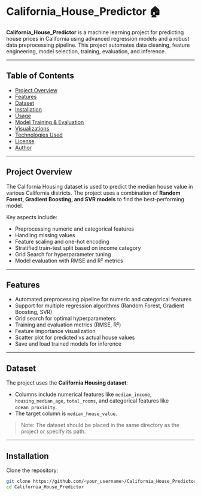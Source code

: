 # California_House_Predictor 🏠

**California_House_Predictor** is a machine learning project for predicting house prices in California using advanced regression models and a robust data preprocessing pipeline. This project automates data cleaning, feature engineering, model selection, training, evaluation, and inference.

---

## Table of Contents
- [Project Overview](#project-overview)  
- [Features](#features)  
- [Dataset](#dataset)  
- [Installation](#installation)  
- [Usage](#usage)  
- [Model Training & Evaluation](#model-training--evaluation)  
- [Visualizations](#visualizations)  
- [Technologies Used](#technologies-used)  
- [License](#license)  
- [Author](#author)  

---

## Project Overview
The California Housing dataset is used to predict the median house value in various California districts. The project uses a combination of **Random Forest, Gradient Boosting, and SVR models** to find the best-performing model.  

Key aspects include:  
- Preprocessing numeric and categorical features  
- Handling missing values  
- Feature scaling and one-hot encoding  
- Stratified train-test split based on income category  
- Grid Search for hyperparameter tuning  
- Model evaluation with RMSE and R² metrics  

---

## Features
- Automated preprocessing pipeline for numeric and categorical features  
- Support for multiple regression algorithms (Random Forest, Gradient Boosting, SVR)  
- Grid search for optimal hyperparameters  
- Training and evaluation metrics (RMSE, R²)  
- Feature importance visualization  
- Scatter plot for predicted vs actual house values  
- Save and load trained models for inference  

---

## Dataset
The project uses the **California Housing dataset**:  
- Columns include numerical features like `median_income`, `housing_median_age`, `total_rooms`, and categorical features like `ocean_proximity`.  
- The target column is `median_house_value`.  

> Note: The dataset should be placed in the same directory as the project or specify its path.

---

## Installation
Clone the repository:

```bash
git clone https://github.com/<your_username>/California_House_Predictor.git
cd California_House_Predictor
```
